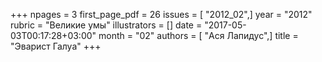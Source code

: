 +++
npages = 3
first_page_pdf = 26
issues = [ "2012_02",]
year = "2012"
rubric = "Великие умы"
illustrators = []
date = "2017-05-03T00:17:28+03:00"
month = "02"
authors = [ "Ася Лапидус",]
title = "Эварист Галуа"
+++
